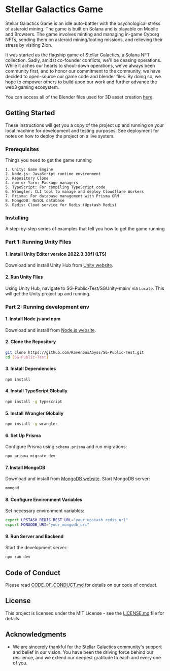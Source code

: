 # Stellar Galactics Game

Stellar Galactics Game is an idle auto-battler with the psychological stress of asteroid mining. The game is built on Solana and is playable on Mobile and Browsers. The game involves minting and managing in-game Cyborg NFTs, sending them on asteroid mining/looting missions, and relieving their stress by visiting Zion. 

It was started as the flagship game of Stellar Galactics, a Solana NFT collection. Sadly, amidst co-founder conflicts, we'll be ceasing operations. While it aches our hearts to shout-down operations, we’ve always been community first, and to honor our commitment to the community, we have decided to open-source our game code and blender files. By doing so, we hope to empower others to build upon our work and further advance the web3 gaming ecosystem.

You can access all of the Blender files used for 3D asset creation [here](https://drive.google.com/drive/folders/1QFpQHApEZSufYxGNhFtJ8M9XsO4lcPL0?usp=sharing).

## Getting Started

These instructions will get you a copy of the project up and running on your local machine for development and testing purposes. See deployment for notes on how to deploy the project on a live system.

### Prerequisites

Things you need to get the game running

```
1. Unity: Game Engine
2. Node.js: JavaScript runtime environment
3. Repository Clone
4. npm or Yarn: Package managers
5. TypeScript: For compiling TypeScript code
6. Wrangler: CLI tool to manage and deploy Cloudflare Workers
7. Prisma: For database management with Prisma ORM
8. MongoDB: NoSQL database
9. Redis: Cloud service for Redis (Upstash Redis)
```

### Installing

A step-by-step series of examples that tell you how to get the game running

### Part 1: Running Unity Files
#### 1. Install Unity Editor version 2022.3.30f1 (LTS)
Download and install Unity Hub from [Unity website](https://unity.com/download).

#### 2. Run Unity Files
Using Unity Hub, navigate to SG-Public-Test/SGUnity-main/ via `Locate`. This will get the Unity project up and running.


### Part 2: Running development env
#### 1. Install Node.js and npm
Download and install from [Node.js website](https://nodejs.org/).

#### 2. Clone the Repository
```sh
git clone https://github.com/RavenousAbyss/SG-Public-Test.git
cd [SG-Public-Test]
```

#### 3. Install Dependencies
```sh
npm install
```

#### 4. Install TypeScript Globally
```sh
npm install -g typescript
```

#### 5. Install Wrangler Globally
```sh
npm install -g wrangler
```

#### 6. Set Up Prisma
Configure Prisma using `schema.prisma` and run migrations:
```sh
npx prisma migrate dev
```

#### 7. Install MongoDB
Download and install from [MongoDB website](https://www.mongodb.com/try/download/community). 
Start MongoDB server:
```sh
mongod
```

#### 8. Configure Environment Variables
Set necessary environment variables:
```sh
export UPSTASH_REDIS_REST_URL="your_upstash_redis_url"
export MONGODB_URI="your_mongodb_uri"
```

#### 9. Run Server and Backend
Start the development server:
```sh
npm run dev
```


## Code of Conduct

Please read [CODE_OF_CONDUCT.md](CODE_OF_CONDUCT.md) for details on our code of conduct.


## License

This project is licensed under the MIT License - see the [LICENSE.md](LICENSE.md) file for details

## Acknowledgments

*  We are sincerely thankful for the Stellar Galactics community's support and belief in our vision. You have been the driving force behind our resilience, and we extend our deepest gratitude to each and every one of you.

